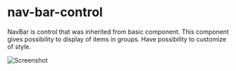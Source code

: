 # nav-bar-control
NavBar is control that was inherited from basic component. This component gives possibility to display of items in groups. 
Have possibility to customize of style.

![Screenshot](https://raw.githubusercontent.com/ytarzimanov/nav-bar-control/master/nav-bar.gif)